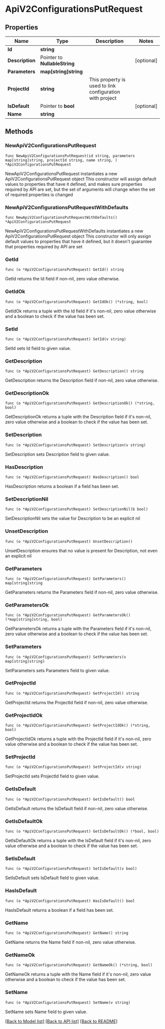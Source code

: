 # ApiV2ConfigurationsPutRequest

## Properties

Name | Type | Description | Notes
------------ | ------------- | ------------- | -------------
**Id** | **string** |  | 
**Description** | Pointer to **NullableString** |  | [optional] 
**Parameters** | **map[string]string** |  | 
**ProjectId** | **string** | This property is used to link configuration with project | 
**IsDefault** | Pointer to **bool** |  | [optional] 
**Name** | **string** |  | 

## Methods

### NewApiV2ConfigurationsPutRequest

`func NewApiV2ConfigurationsPutRequest(id string, parameters map[string]string, projectId string, name string, ) *ApiV2ConfigurationsPutRequest`

NewApiV2ConfigurationsPutRequest instantiates a new ApiV2ConfigurationsPutRequest object
This constructor will assign default values to properties that have it defined,
and makes sure properties required by API are set, but the set of arguments
will change when the set of required properties is changed

### NewApiV2ConfigurationsPutRequestWithDefaults

`func NewApiV2ConfigurationsPutRequestWithDefaults() *ApiV2ConfigurationsPutRequest`

NewApiV2ConfigurationsPutRequestWithDefaults instantiates a new ApiV2ConfigurationsPutRequest object
This constructor will only assign default values to properties that have it defined,
but it doesn't guarantee that properties required by API are set

### GetId

`func (o *ApiV2ConfigurationsPutRequest) GetId() string`

GetId returns the Id field if non-nil, zero value otherwise.

### GetIdOk

`func (o *ApiV2ConfigurationsPutRequest) GetIdOk() (*string, bool)`

GetIdOk returns a tuple with the Id field if it's non-nil, zero value otherwise
and a boolean to check if the value has been set.

### SetId

`func (o *ApiV2ConfigurationsPutRequest) SetId(v string)`

SetId sets Id field to given value.


### GetDescription

`func (o *ApiV2ConfigurationsPutRequest) GetDescription() string`

GetDescription returns the Description field if non-nil, zero value otherwise.

### GetDescriptionOk

`func (o *ApiV2ConfigurationsPutRequest) GetDescriptionOk() (*string, bool)`

GetDescriptionOk returns a tuple with the Description field if it's non-nil, zero value otherwise
and a boolean to check if the value has been set.

### SetDescription

`func (o *ApiV2ConfigurationsPutRequest) SetDescription(v string)`

SetDescription sets Description field to given value.

### HasDescription

`func (o *ApiV2ConfigurationsPutRequest) HasDescription() bool`

HasDescription returns a boolean if a field has been set.

### SetDescriptionNil

`func (o *ApiV2ConfigurationsPutRequest) SetDescriptionNil(b bool)`

 SetDescriptionNil sets the value for Description to be an explicit nil

### UnsetDescription
`func (o *ApiV2ConfigurationsPutRequest) UnsetDescription()`

UnsetDescription ensures that no value is present for Description, not even an explicit nil
### GetParameters

`func (o *ApiV2ConfigurationsPutRequest) GetParameters() map[string]string`

GetParameters returns the Parameters field if non-nil, zero value otherwise.

### GetParametersOk

`func (o *ApiV2ConfigurationsPutRequest) GetParametersOk() (*map[string]string, bool)`

GetParametersOk returns a tuple with the Parameters field if it's non-nil, zero value otherwise
and a boolean to check if the value has been set.

### SetParameters

`func (o *ApiV2ConfigurationsPutRequest) SetParameters(v map[string]string)`

SetParameters sets Parameters field to given value.


### GetProjectId

`func (o *ApiV2ConfigurationsPutRequest) GetProjectId() string`

GetProjectId returns the ProjectId field if non-nil, zero value otherwise.

### GetProjectIdOk

`func (o *ApiV2ConfigurationsPutRequest) GetProjectIdOk() (*string, bool)`

GetProjectIdOk returns a tuple with the ProjectId field if it's non-nil, zero value otherwise
and a boolean to check if the value has been set.

### SetProjectId

`func (o *ApiV2ConfigurationsPutRequest) SetProjectId(v string)`

SetProjectId sets ProjectId field to given value.


### GetIsDefault

`func (o *ApiV2ConfigurationsPutRequest) GetIsDefault() bool`

GetIsDefault returns the IsDefault field if non-nil, zero value otherwise.

### GetIsDefaultOk

`func (o *ApiV2ConfigurationsPutRequest) GetIsDefaultOk() (*bool, bool)`

GetIsDefaultOk returns a tuple with the IsDefault field if it's non-nil, zero value otherwise
and a boolean to check if the value has been set.

### SetIsDefault

`func (o *ApiV2ConfigurationsPutRequest) SetIsDefault(v bool)`

SetIsDefault sets IsDefault field to given value.

### HasIsDefault

`func (o *ApiV2ConfigurationsPutRequest) HasIsDefault() bool`

HasIsDefault returns a boolean if a field has been set.

### GetName

`func (o *ApiV2ConfigurationsPutRequest) GetName() string`

GetName returns the Name field if non-nil, zero value otherwise.

### GetNameOk

`func (o *ApiV2ConfigurationsPutRequest) GetNameOk() (*string, bool)`

GetNameOk returns a tuple with the Name field if it's non-nil, zero value otherwise
and a boolean to check if the value has been set.

### SetName

`func (o *ApiV2ConfigurationsPutRequest) SetName(v string)`

SetName sets Name field to given value.



[[Back to Model list]](../README.md#documentation-for-models) [[Back to API list]](../README.md#documentation-for-api-endpoints) [[Back to README]](../README.md)


